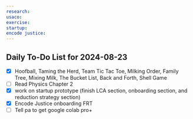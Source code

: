 ```yaml
---
research: 
usaco: 
exercise: 
startup: 
encode justice:
---
```


## Daily To-Do List for  2024-08-23

- [x] Hoofball, Taming the Herd, Team Tic Tac Toe, Milking Order, Family Tree, Mixing Milk, The Bucket List, Back and Forth, Shell Game
- [ ] Read Physics Chapter 2
- [x] work on startup prototype (finish LCA section, onboarding section, and reduction strategy section)
- [x] Encode Justice onboarding FRT 
- [ ] Tell pa to get google colab pro+
